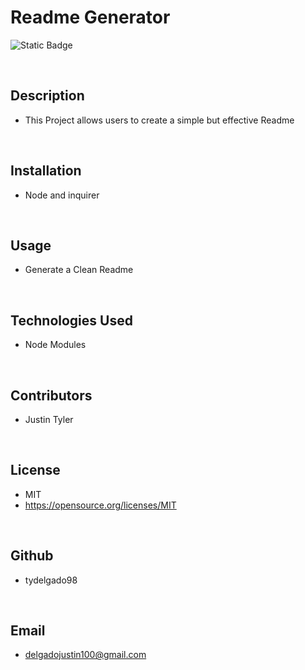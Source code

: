   # Readme Generator
  ![Static Badge](https://img.shields.io/badge/:license-MIT-green)

  
<br />
  

  



  ## Description
  - This Project allows users to create a simple but effective Readme


  
<br />
  

  

  ## Installation
  - Node and inquirer

  
<br />
  

  

  ## Usage
  - Generate a Clean Readme

  
<br />
  

  

  ## Technologies Used
  - Node Modules

  
<br />
  

  

  ## Contributors
  - Justin Tyler

  <br />

  

  

  ## License
  - MIT
  - https://opensource.org/licenses/MIT
  
   
  

  <br />

  

  ## Github
  - tydelgado98

  

  <br />

  

  ## Email
  - delgadojustin100@gmail.com
